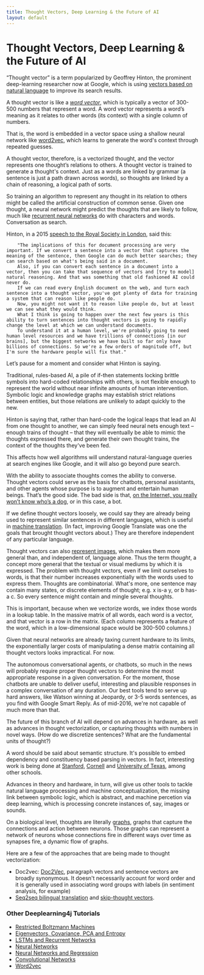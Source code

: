 ```yaml
---
title: Thought Vectors, Deep Learning & the Future of AI
layout: default
---
```


# Thought Vectors, Deep Learning & the Future of AI

“Thought vector” is a term popularized by Geoffrey Hinton, the prominent deep-learning researcher now at Google, which is using [vectors based on natural language](http://www.bloomberg.com/news/articles/2015-10-26/google-turning-its-lucrative-web-search-over-to-ai-machines) to improve its search results. 

A thought vector is like a [*word vector*](http://deeplearning4j.org/word2vec.html#embed), which is typically a vector of 300-500 numbers that represent a word. A word vector represents a word’s meaning as it relates to other words (its context) with a single column of numbers. 

That is, the word is embedded in a vector space using a shallow neural network like [word2vec](http://deeplearning4j.org/word2vec.html), which learns to generate the word's context through repeated guesses. 

A thought vector, therefore, is a vectorized thought, and the vector represents one thought’s relations to others. A thought vector is trained to generate a thought's context. Just as a words are linked by grammar (a sentence is just a path drawn across words), so thoughts are linked by a chain of reasoning, a logical path of sorts. 

So training an algorithm to represent any thought in its relation to others might be called the artificial construction of common sense. Given one thought, a neural network might predict the thoughts that are likely to follow, much like [recurrent neural networks](http://deeplearning4j.org/recurrentnetwork) do with characters and words. Conversation as search. 

Hinton, in a 2015 [speech to the Royal Society in London](https://www.youtube.com/watch?v=IcOMKXAw5VA), said this: 

		"The implications of this for document processing are very important. If we convert a sentence into a vector that captures the meaning of the sentence, then Google can do much better searches; they can search based on what's being said in a document.
		Also, if you can convert each sentence in a document into a vector, then you can take that sequence of vectors and [try to model] natural reasoning. And that was something that old fashioned AI could never do.
		If we can read every English document on the web, and turn each sentence into a thought vector, you've got plenty of data for training a system that can reason like people do. 
		Now, you might not want it to reason like people do, but at least we can see what they would think.
		What I think is going to happen over the next few years is this ability to turn sentences into thought vectors is going to rapidly change the level at which we can understand documents. 
		To understand it at a human level, we're probably going to need human level resources and we have trillions of connections [in our brains], but the biggest networks we have built so far only have billions of connections. So we're a few orders of magnitude off, but I'm sure the hardware people will fix that." 

Let’s pause for a moment and consider what Hinton is saying. 

Traditional, rules-based AI, a pile of if-then statements locking brittle symbols into hard-coded relationships with others, is not flexible enough to represent the world without near infinite amounts of human intervention. Symbolic logic and knowledge graphs may establish strict relations between entities, but those relations are unlikely to adapt quickly to the new.

Hinton is saying that, rather than hard-code the logical leaps that lead an AI from one thought to another, we can simply feed neural nets enough text – enough trains of thought – that they will eventually be able to mimic the thoughts expressed there, and generate their own thought trains, the context of the thoughts they've been fed. 

This affects how well algorithms will understand natural-language queries at search engines like Google, and it will also go beyond pure search. 

With the ability to associate thoughts comes the ability to converse. Thought vectors could serve as the basis for chatbots, personal assistants, and other agents whose purpose is to augment and entertain human beings. That’s the good side. The bad side is that, [on the Internet, you really won’t know who’s a dog](https://upload.wikimedia.org/wikipedia/en/f/f8/Internet_dog.jpg), or in this case, a bot. 

If we define thought vectors loosely, we could say they are already being used to represent similar sentences in different languages, which is useful in [machine translation](http://arxiv.org/pdf/1409.3215). (In fact, improving Google Translate was one the goals that brought thought vectors about.) They are therefore independent of any particular language. 

Thought vectors can also [represent images](http://arxiv.org/abs/1411.4555), which makes them more general than, and independent of, language alone. Thus the term *thought*, a concept more general that the textual or visual mediums by which it is expressed. 
The problem with thought vectors, even if we limit ourselves to words, is that their number increases exponentially with the words used to express them. Thoughts are combinatorial. What's more, one sentence may contain many states, or discrete elements of thought; e.g. x is-a y, or b has-a c. So every sentence might contain and mingle several thoughts.

This is important, because when we vectorize words, we index those words in a lookup table. In the massive matrix of all words, each word is a vector, and that vector is a row in the matrix. (Each column represents a feature of the word, which in a low-dimensional space would be 300-500 columns.) 

Given that neural networks are already taxing current hardware to its limits, the exponentially larger costs of manipulating a dense matrix containing all thought vectors looks impractical. For now.  

The autonomous conversational agents, or chatbots, so much in the news will probably require proper thought vectors to determine the most appropriate response in a given conversation. For the moment, those chatbots are unable to deliver useful, interesting and plausible responses in a complex conversation of any duration. Our best tools tend to serve up hard answers, like Watson winning at Jeopardy, or 3-5 words sentences, as you find with Google Smart Reply. As of mid-2016, we're not capable of much more than that. 

The future of this branch of AI will depend on advances in hardware, as well as advances in thought vectorization, or capturing thoughts with numbers in novel ways. (How do we discretize sentences? What are the fundamental units of thought?)

A word should be said about semantic structure. It's possible to embed dependency and constituency based parsing in vectors. In fact, interesting work is being done at [Stanford](http://nlp.stanford.edu/), [Cornell](https://confluence.cornell.edu/display/NLP/Home) and [University of Texas](http://www.katrinerk.com/home/research/publications), among other schools. 

Advances in theory and hardware, in turn, will give us other tools to tackle natural language processing and machine conceptualization, the missing link between symbolic logic, which is abstract, and machine percetion via deep learning, which is processing concrete instances of, say, images or sounds. 

On a biological level, thoughts are literally [graphs](./graphdata), graphs that capture the connections and action between neurons. Those graphs can represent a network of neurons whose connections fire in different ways over time as synapses fire, a dynamic flow of graphs. 

Here are a few of the approaches that are being made to thought vectorization: 

* Doc2vec: [Doc2Vec](http://deeplearning4j.org/doc2vec.html), paragraph vectors and sentence vectors are broadly synonymous. It doesn't necessarily account for word order and it is generally used in associating word groups with labels (in sentiment analysis, for example)
* [Seq2seq bilingual translation](http://arxiv.org/pdf/1409.3215) and [skip-thought vectors](http://arxiv.org/abs/1506.06726).

### <a name="beginner">Other Deeplearning4j Tutorials</a>
* [Restricted Boltzmann Machines](./restrictedboltzmannmachine)
* [Eigenvectors, Covariance, PCA and Entropy](./eigenvector)
* [LSTMs and Recurrent Networks](./lstm)
* [Neural Networks](./neuralnet-overview)
* [Neural Networks and Regression](./linear-regression)
* [Convolutional Networks](./convolutionalnets)
* [Word2vec](./word2vec)
